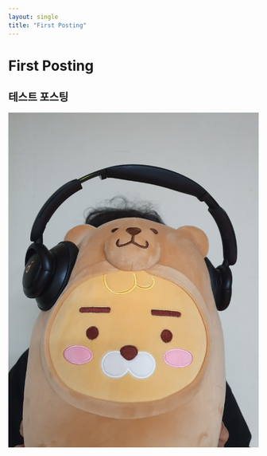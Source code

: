 ```yaml
---
layout: single
title: "First Posting"
---
```


# First Posting

## 테스트 포스팅



![라이언_헤드셋](../images/2021-12-26-first/라이언_헤드셋.jpg)
